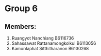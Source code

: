 # Group 6

## Members:  
1. Ruangyot Nanchiang B6116736
2. Sahassawat Rattanamongkolkul B6113056
3. Kamonlaphat Sitthitharanon B6130268
